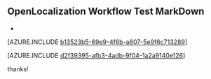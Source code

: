 ## OpenLocalization Workflow Test MarkDown
* 

[AZURE.INCLUDE [b13523b5-69e9-4f6b-a607-5e9f6c713289](calleeMd1.md)]



[AZURE.INCLUDE [d2f39395-afb3-4adb-9f04-1a2a9140e126](calleeMd2.md)]

 
thanks!